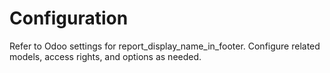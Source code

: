 # Configuration

Refer to Odoo settings for report_display_name_in_footer. Configure related models, access rights, and options as needed.
